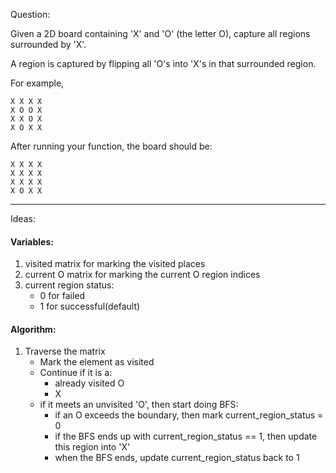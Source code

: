 Question:

Given a 2D board containing 'X' and 'O' (the letter O), capture all regions surrounded by 'X'.

A region is captured by flipping all 'O's into 'X's in that surrounded region.

For example,
```
X X X X
X O O X
X X O X
X O X X
```
After running your function, the board should be:
```
X X X X
X X X X
X X X X
X O X X
```
---
Ideas:

#### Variables:
1. visited matrix for marking the visited places
2. current O matrix for marking the current O region indices
3. current region status:
	* 0 for failed
	* 1 for successful(default)


#### Algorithm:
1. Traverse the matrix
	* Mark the element as visited
	* Continue if it is a:
		* already visited O
		* X
	* if it meets an unvisited 'O', then start doing BFS:
		* if an O exceeds the boundary, then mark current_region_status = 0
		* if the BFS ends up with current_region_status == 1, then update this region into 'X'
		* when the BFS ends, update current_region_status back to 1
